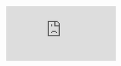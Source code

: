 
<embed src="https://raw.githubusercontent.com/MagnoMonteCerqueira/Cursos/master/Zabbix%3A-Construindo-templates-personalizados/Fileserver/MONITORAMENTO%20SERVIDOR%20DE%20ARQUIVOS%20SHARE%20V.1.pdf"/>
